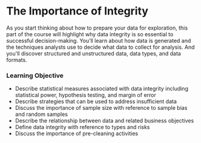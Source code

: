 # The Importance of Integrity
As you start thinking about how to prepare your data for exploration, this part of the course will highlight why data integrity is so essential to successful decision-making. You’ll learn about how data is generated and the techniques analysts use to decide what data to collect for analysis. And you'll discover structured and unstructured data, data types, and data formats.
### Learning Objective
* Describe statistical measures associated with data integrity including statistical power, hypothesis testing, and margin of error
* Describe strategies that can be used to address insufficient data
* Discuss the importance of sample size with reference to sample bias and random samples
* Describe the relationship between data and related business objectives
* Define data integrity with reference to types and risks
* Discuss the importance of pre-cleaning activities
